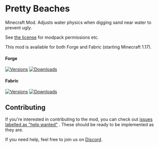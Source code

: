 # Pretty Beaches

Minecraft Mod. Adjusts water physics when digging sand near water to prevent ugly.

See [the license](LICENSE) for modpack permissions etc.

This mod is available for both Forge and Fabric (starting Minecraft 1.17).

#### Forge

[![Versions](http://cf.way2muchnoise.eu/versions/290659_latest.svg)](https://www.curseforge.com/minecraft/mc-mods/pretty-beaches)
[![Downloads](http://cf.way2muchnoise.eu/full_290659_downloads.svg)](https://www.curseforge.com/minecraft/mc-mods/pretty-beaches)

#### Fabric

[![Versions](http://cf.way2muchnoise.eu/versions/547700_latest.svg)](https://www.curseforge.com/minecraft/mc-mods/pretty-beaches-fabric)
[![Downloads](http://cf.way2muchnoise.eu/full_547700_downloads.svg)](https://www.curseforge.com/minecraft/mc-mods/pretty-beaches-fabric)

## Contributing

If you're interested in contributing to the mod, you can check
out [issues labelled as "help wanted"](https://github.com/TwelveIterationMods/PrettyBeaches/issues?q=is%3Aopen+is%3Aissue+label%3A%22help+wanted%22)
. These should be ready to be implemented as they are.

If you need help, feel free to join us on [Discord](https://discord.gg/VAfZ2Nau6j).